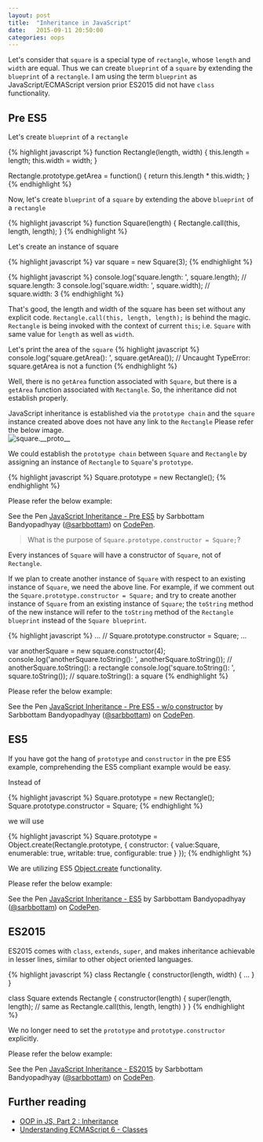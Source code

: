 ```yaml
---
layout: post
title:  "Inheritance in JavaScript"
date:   2015-09-11 20:50:00
categories: oops
---
```


Let's consider that `square` is a special type of `rectangle`, whose `length` and `width` are equal.
Thus we can create `blueprint` of a `square` by extending the `blueprint` of a `rectangle`.
I am using the term `blueprint` as JavaScript/ECMAScript version prior ES2015 did not have `class` functionality.

## Pre ES5

Let's create `blueprint` of a `rectangle`

{% highlight javascript %}
function Rectangle(length, width) {
  this.length = length;
  this.width = width;
}

Rectangle.prototype.getArea = function() {
  return this.length * this.width;
}
{% endhighlight %}

Now, let's create `blueprint` of a `square` by extending the above `blueprint` of a `rectangle`

{% highlight javascript %}
function Square(length) {
  Rectangle.call(this, length, length);
}
{% endhighlight %}

Let's create an instance of square

{% highlight javascript %}
var square = new Square(3);
{% endhighlight %}

{% highlight javascript %}
console.log('square.length: ', square.length); // square.length: 3
console.log('square.width: ', square.width); // square.width: 3
{% endhighlight %}

That's good, the length and width of the square has been set without any explicit code.
`Rectangle.call(this, length, length);` is behind the magic.
`Rectangle` is being invoked with the context of current `this`; i.e. `Square` with same value for `length` as well as `width`.

Let's print the area of the `square`
{% highlight javascript %}
console.log('square.getArea(): ', square.getArea()); // Uncaught TypeError: square.getArea is not a function
{% endhighlight %}

Well, there is no `getArea` function associated with `Square`, but there is a `getArea` function associated with `Rectangle`.
So, the inheritance did not establish properly.

JavaScript inheritance is established via the `prototype chain` and the `square` instance created above does not have any link to the `Rectangle`
Please refer the below image.
<img src="http://i.imgur.com/KPEn7rX.png" alt="square.__proto__" style="display: block; max-width:100%"/>

We could establish the `prototype chain` between `Square` and `Rectangle` by assigning an instance of `Rectangle` to `Square`'s `prototype`.

{% highlight javascript %}
Square.prototype = new Rectangle();
{% endhighlight %}

Please refer the below example:
<p data-height="850" data-theme-id="0" data-slug-hash="XmJqgb" data-default-tab="js" data-user="sarbbottam" class='codepen'>See the Pen <a href='http://codepen.io/sarbbottam/pen/XmJqgb/'>JavaScript Inheritance - Pre ES5</a> by Sarbbottam Bandyopadhyay (<a href='http://codepen.io/sarbbottam'>@sarbbottam</a>) on <a href='http://codepen.io'>CodePen</a>.</p>

> What is the purpose of `Square.prototype.constructor = Square;`?

Every instances of `Square` will have a constructor of `Square`, not of `Rectangle`.

If we plan to create another instance of `Square` with respect to an existing instance of `Square`, we need the above line.
For example, if we comment out the `Square.prototype.constructor = Square;`
and try to create another instance of `Square` from an existing instance of `Square`;
the `toString` method of the new instance will refer to the `toString` method of the `Rectangle blueprint` instead of the `Square blueprint`.

{% highlight javascript %}
...
// Square.prototype.constructor = Square;
...

var anotherSquare = new square.constructor(4);
console.log('anotherSquare.toString(): ', anotherSquare.toString()); // anotherSquare.toString(): a rectangle
console.log('square.toString(): ', square.toString()); // square.toString(): a square
{% endhighlight %}

Please refer the below example:
<p data-height="850" data-theme-id="0" data-slug-hash="gaaZbw" data-default-tab="js" data-user="sarbbottam" class='codepen'>See the Pen <a href='http://codepen.io/sarbbottam/pen/gaaZbw/'>JavaScript Inheritance - Pre ES5 - w/o constructor</a> by Sarbbottam Bandyopadhyay (<a href='http://codepen.io/sarbbottam'>@sarbbottam</a>) on <a href='http://codepen.io'>CodePen</a>.</p>

## ES5

If you have got the hang of `prototype` and `constructor` in the pre ES5 example, comprehending the ES5 compliant example would be easy.

Instead of

{% highlight javascript %}
Square.prototype = new Rectangle();
Square.prototype.constructor = Square;
{% endhighlight %}

we will use

{% highlight javascript %}
Square.prototype = Object.create(Rectangle.prototype, {
    constructor: {
        value:Square,
        enumerable: true,
        writable: true,
        configurable: true
    }
});
{% endhighlight %}

We are utilizing ES5 [Object.create](https://developer.mozilla.org/en-US/docs/Web/JavaScript/Reference/Global_Objects/Object/create) functionality.

Please refer the below example:

<p data-height="1000" data-theme-id="0" data-slug-hash="jbWbrq" data-default-tab="js" data-user="sarbbottam" class='codepen'>See the Pen <a href='http://codepen.io/sarbbottam/pen/jbWbrq/'>JavaScript Inheritance - ES5</a> by Sarbbottam Bandyopadhyay (<a href='http://codepen.io/sarbbottam'>@sarbbottam</a>) on <a href='http://codepen.io'>CodePen</a>.</p>

## ES2015

ES2015 comes with `class`, `extends`, `super`, and makes inheritance achievable in lesser lines, similar to other object oriented languages.

{% highlight javascript %}
class Rectangle {
  constructor(length, width) {
    ...
  }
}

class Square extends Rectangle {
  constructor(length) {
    super(length, length); // same as Rectangle.call(this, length, length)
  }
}
{% endhighlight %}

We no longer need to set the `prototype` and `prototype.constructor` explicitly.

Please refer the below example:
<p data-height="870" data-theme-id="0" data-slug-hash="WQrQQv" data-default-tab="js" data-user="sarbbottam" class='codepen'>See the Pen <a href='http://codepen.io/sarbbottam/pen/WQrQQv/'>JavaScript Inheritance - ES2015</a> by Sarbbottam Bandyopadhyay (<a href='http://codepen.io/sarbbottam'>@sarbbottam</a>) on <a href='http://codepen.io'>CodePen</a>.</p>
<script async src="//assets.codepen.io/assets/embed/ei.js"></script>

## Further reading

* [OOP in JS, Part 2 : Inheritance](http://phrogz.net/js/classes/OOPinJS2.html)
* [Understanding ECMAScript 6 - Classes](https://github.com/nzakas/understandinges6/blob/master/manuscript/08-Classes.md)
